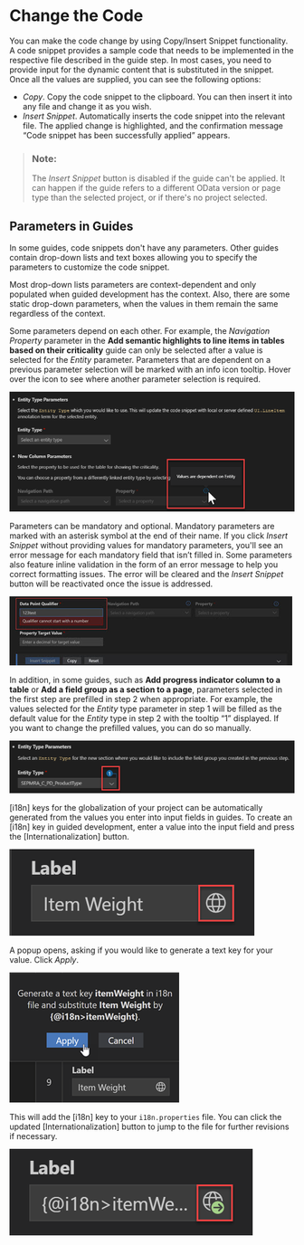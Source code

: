 <!-- loio5781b2841a7742ec80b19e3ee20f26a4 -->

# Change the Code

You can make the code change by using Copy/Insert Snippet functionality. A code snippet provides a sample code that needs to be implemented in the respective file described in the guide step. In most cases, you need to provide input for the dynamic content that is substituted in the snippet. Once all the values are supplied, you can see the following options:

-   *Copy*. Copy the code snippet to the clipboard. You can then insert it into any file and change it as you wish.
-   *Insert Snippet*. Automatically inserts the code snippet into the relevant file. The applied change is highlighted, and the confirmation message “Code snippet has been successfully applied” appears.

> ### Note:  
> The *Insert Snippet* button is disabled if the guide can't be applied. It can happen if the guide refers to a different OData version or page type than the selected project, or if there's no project selected.



<a name="loio5781b2841a7742ec80b19e3ee20f26a4__section_c5p_2zy_h4b"/>

## Parameters in Guides

In some guides, code snippets don't have any parameters. Other guides contain drop-down lists and text boxes allowing you to specify the parameters to customize the code snippet.

Most drop-down lists parameters are context-dependent and only populated when guided development has the context. Also, there are some static drop-down parameters, when the values in them remain the same regardless of the context.

Some parameters depend on each other. For example, the *Navigation Property* parameter in the **Add semantic highlights to line items in tables based on their criticality** guide can only be selected after a value is selected for the *Entity* parameter. Parameters that are dependent on a previous parameter selection will be marked with an info icon tooltip. Hover over the icon to see where another parameter selection is required.

![](images/Change_Code_Image_1_7cbbc7c.png)

Parameters can be mandatory and optional. Mandatory parameters are marked with an asterisk symbol at the end of their name. If you click *Insert Snippet* without providing values for mandatory parameters, you'll see an error message for each mandatory field that isn’t filled in. Some parameters also feature inline validation in the form of an error message to help you correct formatting issues. The error will be cleared and the *Insert Snippet* button will be reactivated once the issue is addressed.

![](images/FIORI_TOOLS_UG_INLINE_VALID_db40824.jpg)

In addition, in some guides, such as **Add progress indicator column to a table** or **Add a field group as a section to a page**, parameters selected in the first step are prefilled in step 2 when appropriate. For example, the values selected for the *Entity* type parameter in step 1 will be filled as the default value for the *Entity* type in step 2 with the tooltip “1” displayed. If you want to change the prefilled values, you can do so manually.

![](images/Change_Code_Image_2_200809f.png)

[i18n\] keys for the globalization of your project can be automatically generated from the values you enter into input fields in guides. To create an [i18n\] key in guided development, enter a value into the input field and press the [Internationalization\] button.

![](images/Label_world_f412916.png)

A popup opens, asking if you would like to generate a text key for your value. Click *Apply*.

![](images/Apply_button_6cd182b.png)

This will add the [i18n\] key to your `i18n.properties` file. You can click the updated [Internationalization\] button to jump to the file for further revisions if necessary.

![](images/label_world_button_with_arrow_090dd99.png)

